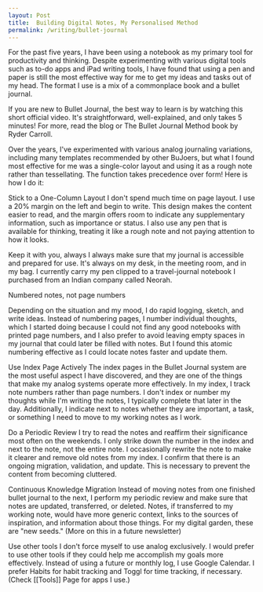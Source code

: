 ```yaml
---
layout: Post
title:  Building Digital Notes, My Personalised Method
permalink: /writing/bullet-journal
---
```


For the past five years, I have been using a notebook as my primary tool for productivity and thinking. Despite experimenting with various digital tools such as to-do apps and iPad writing tools, I have found that using a pen and paper is still the most effective way for me to get my ideas and tasks out of my head. The format I use is a mix of a commonplace book and a bullet journal.

If you are new to Bullet Journal, the best way to learn is by watching this short official video. It's straightforward, well-explained, and only takes 5 minutes! For more, read the blog or The Bullet Journal Method book by Ryder Carroll.

Over the years, I've experimented with various analog journaling variations, including many templates recommended by other BuJoers, but what I found most effective for me was a single-color layout and using it as a rough note rather than tessellating. The function takes precedence over form! Here is how I do it:

Stick to a One-Column Layout
I don't spend much time on page layout. I use a 20% margin on the left and begin to write. This design makes the content easier to read, and the margin offers room to indicate any supplementary information, such as importance or status. I also use any pen that is available for thinking, treating it like a rough note and not paying attention to how it looks.



Keep it with you, always
I always make sure that my journal is accessible and prepared for use. It's always on my desk, in the meeting room, and in my bag. I currently carry my pen clipped to a travel-journal notebook I purchased from an Indian company called Neorah.

Numbered notes, not page numbers


Depending on the situation and my mood, I do rapid logging, sketch, and write ideas. Instead of numbering pages, I number individual thoughts, which I started doing because I could not find any good notebooks with printed page numbers, and I also prefer to avoid leaving empty spaces in my journal that could later be filled with notes. But I found this atomic numbering effective as I could locate notes faster and update them.

Use Index Page Actively
The index pages in the Bullet Journal system are the most useful aspect I have discovered, and they are one of the things that make my analog systems operate more effectively. In my index, I track note numbers rather than page numbers. I don't index or number my thoughts while I'm writing the notes, I typically complete that later in the day. Additionally, I indicate next to notes whether they are important, a task, or something I need to move to my working notes as I work.



Do a Periodic Review
I try to read the notes and reaffirm their significance most often on the weekends. I only strike down the number in the index and next to the note, not the entire note. I occasionally rewrite the note to make it clearer and remove old notes from my index. I confirm that there is an ongoing migration, validation, and update. This is necessary to prevent the content from becoming cluttered.

Continuous Knowledge Migration
Instead of moving notes from one finished bullet journal to the next, I perform my periodic review and make sure that notes are updated, transferred, or deleted. Notes, if transferred to my working note, would have more generic context, links to the sources of inspiration, and information about those things. For my digital garden, these are "new seeds." (More on this in a future newsletter)

Use other tools
I don't force myself to use analog exclusively. I would prefer to use other tools if they could help me accomplish my goals more effectively. Instead of using a future or monthly log, I use Google Calendar. I prefer Habits for habit tracking and Toggl for time tracking, if necessary. (Check [[Tools]] Page for apps I use.)
